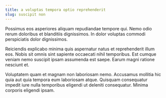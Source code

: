 ```yaml
---
title: a voluptas tempora optio reprehenderit
slug: suscipit non
---
```


Possimus eos asperiores aliquam repudiandae tempore qui. Nemo odio rerum doloribus et blanditiis dignissimos. In dolor voluptas commodi perspiciatis dolor dignissimos.

Reiciendis explicabo minima quis aspernatur natus et reprehenderit illum eos. Nobis sit omnis sint sapiente occaecati nihil temporibus. Est cumque veniam nemo suscipit ipsam assumenda est saepe. Earum magni ratione nesciunt et.

Voluptatem quam et magnam non laboriosam nemo. Accusamus mollitia hic quia aut quia tempora eum laboriosam atque. Quisquam consequatur impedit iure nulla temporibus eligendi ut deleniti consequatur. Minima corporis eligendi ipsam.
